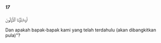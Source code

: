 ##### 17

<span class="ayah">أَوَءَابَآؤُنَا ٱلْأَوَّلُونَ</span>

<span class="ayah_translation">Dan apakah bapak-bapak kami yang telah terdahulu (akan dibangkitkan pula)"?</span>
